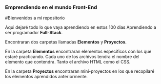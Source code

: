 ### Emprendiendo en el mundo Front-End

#Bienvenidos a mi repositorio

Aqui dejaré todo lo que vaya aprendiendo en estos 100 dias Aprendiendo a ser programador **Full-Stack**.

Encontraran dos carpetas llamadas **Elementos** y **Proyectos**.

En la carpeta **Elementos** encontraran elementos especificos con los que estaré practicando.
Cada uno de los archivos tendra el nombre del elemento que contendra. Tanto el archivo HTML como el CSS.

En la carpeta **Proyectos** encontraran mini-proyectos en los que recopilaré los elementos aprendidos anteriormente. 
